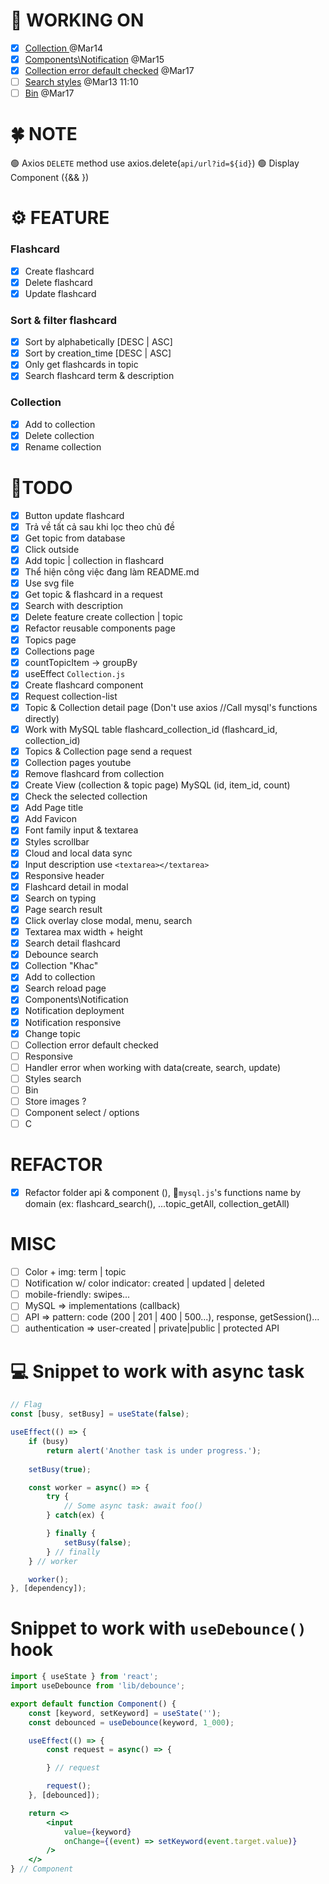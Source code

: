 # 🚀 WORKING ON
* [x] [Collection ](#task8) @Mar14
* [x] [Components\Notification](#task10) @Mar15
* [x] [Collection error default checked](#task1) @Mar17 
* [ ] [Search styles](#task5) @Mar13 11:10
* [ ] [Bin](#task2) @Mar17 

# 🍀 NOTE
🟢 Axios `DELETE` method use axios.delete(`api/url?id=${id}`) 
🟢 Display Component ({&& <Component />})

# ⚙ FEATURE
###  Flashcard
* [x] Create flashcard
* [x] Delete flashcard
* [x] Update flashcard

### Sort & filter flashcard
* [x] Sort by alphabetically [DESC | ASC]
* [x] Sort by creation_time [DESC | ASC]
* [x] Only get flashcards in topic
* [x] Search flashcard term & description

### Collection
* [x] Add to collection
* [x] Delete collection
* [x] Rename collection

# 💪TODO
* [x] Button update flashcard
* [x] Trả về tất cả sau khi lọc theo chủ đề
* [x] Get topic from database 
* [x] Click outside
* [x] Add topic | collection in flashcard   
* [x] Thể hiện công việc đang làm README.md
* [x] Use svg file
* [x] Get topic & flashcard in a request
* [x] Search with description 
* [x] Delete feature create collection | topic
* [x] Refactor reusable components page
* [x] Topics page
* [x] Collections page
* [x] countTopicItem -> groupBy
* [x] useEffect `Collection.js`
* [x] Create flashcard component
* [x] Request collection-list
* [x] Topic & Collection detail page (Don't use axios //Call mysql's functions directly)
* [x] Work with MySQL table flashcard_collection_id (flashcard_id, collection_id)
* [x] Topics & Collection page send a request
* [x] Collection pages youtube
* [x] Remove flashcard from collection
* [x] Create View (collection & topic page) MySQL (id, item_id, count)
* [x] Check the selected collection
* [x] Add Page title
* [x] Add Favicon
* [x] Font family input & textarea
* [x] Styles scrollbar
* [x] Cloud and local data sync
* [x] Input description use `<textarea></textarea>`
* [x] Responsive header
* [x] Flashcard detail in modal
* [x] <a id="task4">Search on typing</a>
* [x] <a id="task3">Page search result</a>
* [x] <a id="task2">Click overlay close modal, menu, search</a>
* [x] Textarea max width + height
* [x] <a id="task1">Search detail flashcard</a>
* [x] <a id="task6">Debounce search</a> 
* [x] <a id="task7">Collection "Khac"</a>
* [x] <a id="task8">Add to collection </a>
* [x] <a id="task9">Search reload page</a>
* [x] <a id="task8">Components\Notification</a>
* [x] <a id="task11">Notification deployment</a>
* [x] <a id="task12">Notification responsive</a>
* [x] <a id="task13">Change topic</a>
* [ ] <a id="task1">Collection error default checked</a>
* [ ] <a id="task1">Responsive</a>
* [ ] <a id="task15">Handler error when working with data(create, search, update)</a>
* [ ] <a id="task5">Styles search</a>
* [ ] <a id="task2">Bin</a> 
* [ ] Store images ?
* [ ] Component select / options
* [ ] C
 
# REFACTOR 
* [x] Refactor folder api & component (), 📝`mysql.js`'s functions name by domain (ex: flashcard_search(), ...topic_getAll, collection_getAll)

# MISC
* [ ] Color + img: term | topic
* [ ] Notification w/ color indicator: created | updated | deleted
* [ ] mobile-friendly: swipes...
* [ ] MySQL => implementations (callback)
* [ ] API => pattern: code (200 | 201 | 400 | 500...), response, getSession()...
* [ ] authentication => user-created | private|public | protected API

# 💻 Snippet to work with async task
```jsx
// Flag
const [busy, setBusy] = useState(false);

useEffect(() => {
    if (busy)
        return alert('Another task is under progress.');
    
    setBusy(true);

    const worker = async() => {
        try {
            // Some async task: await foo()
        } catch(ex) {

        } finally {
            setBusy(false);
        } // finally
    } // worker

    worker();
}, [dependency]);
```

# Snippet to work with `useDebounce()` hook
```jsx
import { useState } from 'react';
import useDebounce from 'lib/debounce';

export default function Component() {
    const [keyword, setKeyword] = useState('');
    const debounced = useDebounce(keyword, 1_000);

    useEffect(() => {
        const request = async() => {

        } // request

        request();
    }, [debounced]);

    return <>
        <input
            value={keyword}
            onChange={(event) => setKeyword(event.target.value)}
        />
    </>
} // Component
```